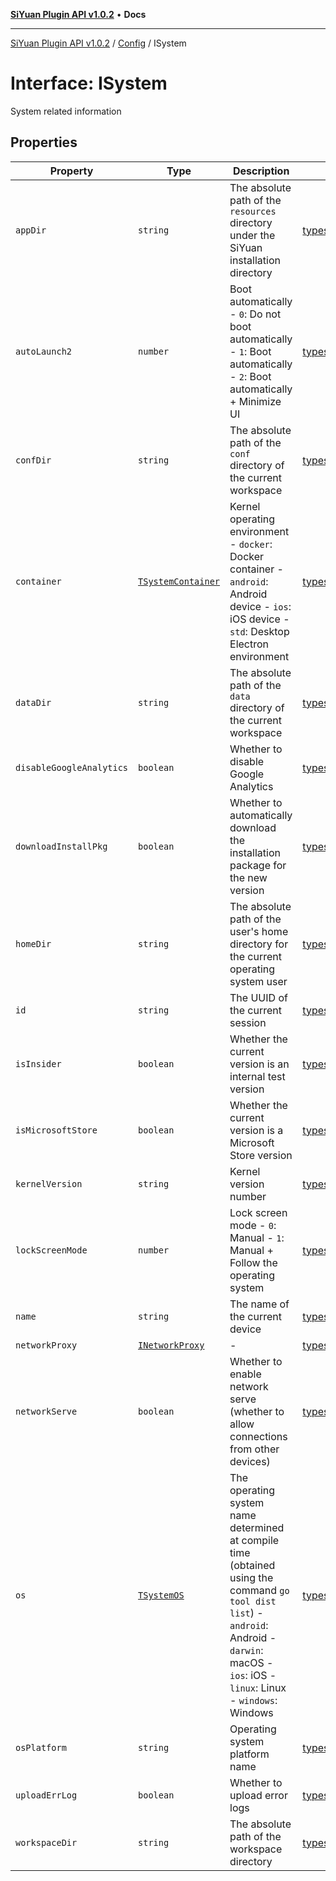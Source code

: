 [**SiYuan Plugin API v1.0.2**](../../../README.md) • **Docs**

---

[SiYuan Plugin API v1.0.2](../../../README.md) / [Config](../README.md) / ISystem

# Interface: ISystem

System related information

## Properties

| Property                 | Type                                                      | Description                                                                                                                                                                                     | Defined in                                                                                       |
| ------------------------ | --------------------------------------------------------- | ----------------------------------------------------------------------------------------------------------------------------------------------------------------------------------------------- | ------------------------------------------------------------------------------------------------ |
| `appDir`                 | `string`                                                  | The absolute path of the `resources` directory under the SiYuan installation directory                                                                                                          | [types/config.d.ts:1349](https://github.com/siyuan-note/petal/tree/main/types/config.d.ts#L1349) |
| `autoLaunch2`            | `number`                                                  | Boot automatically - `0`: Do not boot automatically - `1`: Boot automatically - `2`: Boot automatically + Minimize UI                                                                           | [types/config.d.ts:1356](https://github.com/siyuan-note/petal/tree/main/types/config.d.ts#L1356) |
| `confDir`                | `string`                                                  | The absolute path of the `conf` directory of the current workspace                                                                                                                              | [types/config.d.ts:1360](https://github.com/siyuan-note/petal/tree/main/types/config.d.ts#L1360) |
| `container`              | [`TSystemContainer`](../type-aliases/TSystemContainer.md) | Kernel operating environment - `docker`: Docker container - `android`: Android device - `ios`: iOS device - `std`: Desktop Electron environment                                                 | [types/config.d.ts:1368](https://github.com/siyuan-note/petal/tree/main/types/config.d.ts#L1368) |
| `dataDir`                | `string`                                                  | The absolute path of the `data` directory of the current workspace                                                                                                                              | [types/config.d.ts:1372](https://github.com/siyuan-note/petal/tree/main/types/config.d.ts#L1372) |
| `disableGoogleAnalytics` | `boolean`                                                 | Whether to disable Google Analytics                                                                                                                                                             | [types/config.d.ts:1376](https://github.com/siyuan-note/petal/tree/main/types/config.d.ts#L1376) |
| `downloadInstallPkg`     | `boolean`                                                 | Whether to automatically download the installation package for the new version                                                                                                                  | [types/config.d.ts:1380](https://github.com/siyuan-note/petal/tree/main/types/config.d.ts#L1380) |
| `homeDir`                | `string`                                                  | The absolute path of the user's home directory for the current operating system user                                                                                                            | [types/config.d.ts:1384](https://github.com/siyuan-note/petal/tree/main/types/config.d.ts#L1384) |
| `id`                     | `string`                                                  | The UUID of the current session                                                                                                                                                                 | [types/config.d.ts:1388](https://github.com/siyuan-note/petal/tree/main/types/config.d.ts#L1388) |
| `isInsider`              | `boolean`                                                 | Whether the current version is an internal test version                                                                                                                                         | [types/config.d.ts:1392](https://github.com/siyuan-note/petal/tree/main/types/config.d.ts#L1392) |
| `isMicrosoftStore`       | `boolean`                                                 | Whether the current version is a Microsoft Store version                                                                                                                                        | [types/config.d.ts:1396](https://github.com/siyuan-note/petal/tree/main/types/config.d.ts#L1396) |
| `kernelVersion`          | `string`                                                  | Kernel version number                                                                                                                                                                           | [types/config.d.ts:1400](https://github.com/siyuan-note/petal/tree/main/types/config.d.ts#L1400) |
| `lockScreenMode`         | `number`                                                  | Lock screen mode - `0`: Manual - `1`: Manual + Follow the operating system                                                                                                                      | [types/config.d.ts:1406](https://github.com/siyuan-note/petal/tree/main/types/config.d.ts#L1406) |
| `name`                   | `string`                                                  | The name of the current device                                                                                                                                                                  | [types/config.d.ts:1410](https://github.com/siyuan-note/petal/tree/main/types/config.d.ts#L1410) |
| `networkProxy`           | [`INetworkProxy`](INetworkProxy.md)                       | -                                                                                                                                                                                               | [types/config.d.ts:1411](https://github.com/siyuan-note/petal/tree/main/types/config.d.ts#L1411) |
| `networkServe`           | `boolean`                                                 | Whether to enable network serve (whether to allow connections from other devices)                                                                                                               | [types/config.d.ts:1415](https://github.com/siyuan-note/petal/tree/main/types/config.d.ts#L1415) |
| `os`                     | [`TSystemOS`](../type-aliases/TSystemOS.md)               | The operating system name determined at compile time (obtained using the command `go tool dist list`) - `android`: Android - `darwin`: macOS - `ios`: iOS - `linux`: Linux - `windows`: Windows | [types/config.d.ts:1425](https://github.com/siyuan-note/petal/tree/main/types/config.d.ts#L1425) |
| `osPlatform`             | `string`                                                  | Operating system platform name                                                                                                                                                                  | [types/config.d.ts:1429](https://github.com/siyuan-note/petal/tree/main/types/config.d.ts#L1429) |
| `uploadErrLog`           | `boolean`                                                 | Whether to upload error logs                                                                                                                                                                    | [types/config.d.ts:1433](https://github.com/siyuan-note/petal/tree/main/types/config.d.ts#L1433) |
| `workspaceDir`           | `string`                                                  | The absolute path of the workspace directory                                                                                                                                                    | [types/config.d.ts:1437](https://github.com/siyuan-note/petal/tree/main/types/config.d.ts#L1437) |
